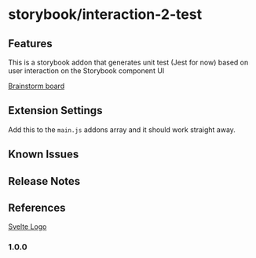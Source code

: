 # storybook/interaction-2-test

## Features

This is a storybook addon that generates unit test (Jest for now) based on user interaction on the Storybook component UI

[Brainstorm board](https://www.figma.com/board/2JFn9j3ux6397OT5DRUOjF/Interaction-2-Test-Brainstorming-board?node-id=0-1&p=f&t=YIrYEEgcgPWMtcP0-0)
<br /><sup></sup>

## Extension Settings

Add this to the `main.js` addons array and it should work straight away.

## Known Issues

## Release Notes

## References
[Svelte Logo](https://en.m.wikipedia.org/wiki/File:Svelte_Logo.svg)

### 1.0.0
